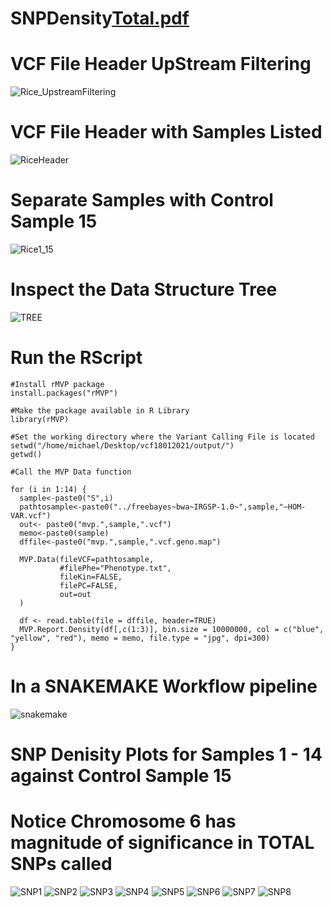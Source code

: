 # SNPDensity[Total.pdf](https://github.com/PBGLMichaelHall/SNPDensity/files/8109884/Total.pdf)
# VCF File Header UpStream Filtering 
![Rice_UpstreamFiltering](https://user-images.githubusercontent.com/93121277/157855864-b4fa542c-3aae-4885-a098-e40038e0d592.png)
# VCF File Header with Samples Listed
![RiceHeader](https://user-images.githubusercontent.com/93121277/157856014-65cc5b6d-661b-4499-b82e-af6b3190f3f6.png)
# Separate Samples with Control Sample 15
![Rice1_15](https://user-images.githubusercontent.com/93121277/157856783-73a6f621-7fa9-4972-999b-66edeb903bfd.png)
# Inspect the Data Structure Tree

![TREE](https://user-images.githubusercontent.com/93121277/157858372-a2b9b953-6913-4f2c-a2ae-9a9c6a6b7604.png)


# Run the RScript
```{r cars}
#Install rMVP package
install.packages("rMVP")

#Make the package available in R Library
library(rMVP)

#Set the working directory where the Variant Calling File is located
setwd("/home/michael/Desktop/vcf18012021/output/")
getwd()

#Call the MVP Data function

for (i in 1:14) {
  sample<-paste0("S",i)
  pathtosample<-paste0("../freebayes~bwa~IRGSP-1.0~",sample,"~HOM-VAR.vcf")
  out<- paste0("mvp.",sample,".vcf")
  memo<-paste0(sample)
  dffile<-paste0("mvp.",sample,".vcf.geno.map")
  
  MVP.Data(fileVCF=pathtosample,
           #filePhe="Phenotype.txt",
           fileKin=FALSE,
           filePC=FALSE,
           out=out
  )
  
  df <- read.table(file = dffile, header=TRUE)
  MVP.Report.Density(df[,c(1:3)], bin.size = 10000000, col = c("blue", "yellow", "red"), memo = memo, file.type = "jpg", dpi=300)
}

```

# In a SNAKEMAKE Workflow pipeline

![snakemake](https://user-images.githubusercontent.com/93121277/157866565-00d7feb7-08bb-4c28-8bd4-bfd34e235b9b.png)


# SNP Denisity Plots for Samples 1 - 14 against Control Sample 15
# Notice Chromosome 6 has magnitude of significance in TOTAL SNPs called
![SNP1](https://user-images.githubusercontent.com/93121277/157857578-1394e266-822e-4ae8-885c-79a80fdd5a50.png)
![SNP2](https://user-images.githubusercontent.com/93121277/157857581-2e4737b6-a004-404f-abec-a0c3beac40e0.png)
![SNP3](https://user-images.githubusercontent.com/93121277/157857586-b0ddf88f-dc03-4de4-a5b4-1e32db6585c9.png)
![SNP4](https://user-images.githubusercontent.com/93121277/157857589-d745d9d4-84bb-4add-a44c-e4e6da628365.png)
![SNP5](https://user-images.githubusercontent.com/93121277/157857592-ba020eeb-23e6-4a53-8be2-845efd9fc252.png)
![SNP6](https://user-images.githubusercontent.com/93121277/157857595-c0d9acc4-6a7e-4b05-aa2d-314e26ce1389.png)
![SNP7](https://user-images.githubusercontent.com/93121277/157857599-de6c6cf6-a664-46fa-9fd9-61a4b40abc8c.png)
![SNP8](https://user-images.githubusercontent.com/93121277/157857601-54026508-1cc6-4028-8467-e8647cd93b7b.png)

